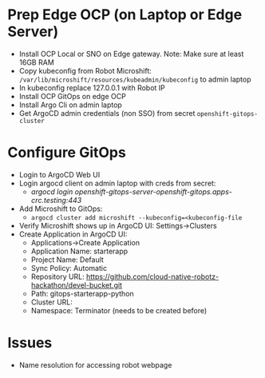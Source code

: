 

# Prep Edge OCP (on Laptop or Edge Server)
- Install OCP Local or SNO on Edge gateway. Note: Make sure at least 16GB RAM
- Copy kubeconfig from Robot Microshift: `/var/lib/microshift/resources/kubeadmin/kubeconfig` to admin laptop
- In kubeconfig replace 127.0.0.1 with Robot IP
- Install OCP GitOps on edge OCP
- Install Argo Cli on admin laptop
- Get ArgoCD admin credentials (non SSO) from secret `openshift-gitops-cluster`

# Configure GitOps
- Login to ArgoCD Web UI
- Login argocd client on admin laptop with creds from secret:
  - _argocd login openshift-gitops-server-openshift-gitops.apps-crc.testing:443_
- Add Microshift to GitOps:
  - `argocd cluster add microshift --kubeconfig=<kubeconfig-file`
- Verify Microshift shows up in ArgoCD UI: Settings->Clusters
- Create Application in ArgoCD UI:
  - Applications->Create Application
  - Application Name: starterapp
  - Project Name: Default
  - Sync Policy: Automatic
  - Repository URL: https://github.com/cloud-native-robotz-hackathon/devel-bucket.git
  - Path: gitops-starterapp-python
  - Cluster URL: <Choose Microshift>
  - Namespace: Terminator (needs to be created before)

# Issues
- Name resolution for accessing robot webpage